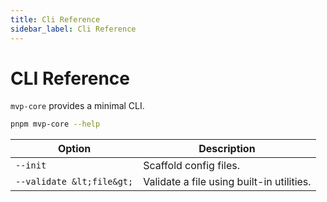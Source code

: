 ```yaml
---
title: Cli Reference
sidebar_label: Cli Reference
---
```


# CLI Reference

`mvp-core` provides a minimal CLI.

```bash
pnpm mvp-core --help
```

| Option | Description |
| --- | --- |
| `--init` | Scaffold config files. |
| `--validate &lt;file&gt;` | Validate a file using built-in utilities. |

